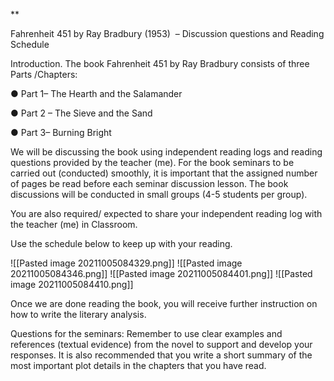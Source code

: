 **

Fahrenheit 451 by Ray Bradbury (1953)  – Discussion questions and Reading Schedule

Introduction. The book Fahrenheit 451 by Ray Bradbury consists of three  Parts /Chapters:

● Part 1– The Hearth and the Salamander

● Part 2 – The Sieve and the Sand

● Part 3– Burning Bright

We will be discussing the book using independent reading logs and reading questions provided by the teacher (me). For the book seminars to be carried out (conducted) smoothly, it is important that the assigned number of pages be read before each seminar discussion lesson. The book discussions will be conducted in small groups (4-5 students per group).

You are also required/ expected to share your independent reading log with the teacher (me) in Classroom.

Use the schedule below to keep up with your reading.

![[Pasted image 20211005084329.png]]
![[Pasted image 20211005084346.png]]
![[Pasted image 20211005084401.png]]
![[Pasted image 20211005084410.png]]

Once we are done reading the book, you will receive further instruction on how to write the literary analysis.

Questions for the seminars: Remember to use clear examples and references (textual evidence) from the novel to support and develop your responses. It is also recommended that you write a short summary of the most important plot details in the chapters that you have read.